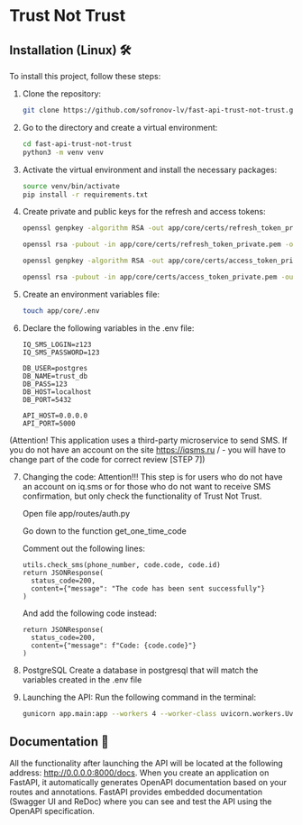 # Trust Not Trust

## Installation (Linux) 🛠️
To install this project, follow these steps:
1. Clone the repository:
   ```bash
   git clone https://github.com/sofronov-lv/fast-api-trust-not-trust.git

2. Go to the directory and create a virtual environment:
   ```bash
   cd fast-api-trust-not-trust
   python3 -m venv venv
   
3. Activate the virtual environment and install the necessary packages:
   ```bash
   source venv/bin/activate
   pip install -r requirements.txt

4. Create private and public keys for the refresh and access tokens:
   ```bash
   openssl genpkey -algorithm RSA -out app/core/certs/refresh_token_private.pem -pkeyopt rsa_keygen_bits:2048
   ```
   ```bash
   openssl rsa -pubout -in app/core/certs/refresh_token_private.pem -out app/core/certs/refresh_token_public.pem
   ```
   ```bash
   openssl genpkey -algorithm RSA -out app/core/certs/access_token_private.pem -pkeyopt rsa_keygen_bits:2048
   ```
   ```bash
   openssl rsa -pubout -in app/core/certs/access_token_private.pem -out app/core/certs/access_token_public.pem
   ```

5. Create an environment variables file:
   ```bash
   touch app/core/.env
   ```

6. Declare the following variables in the .env file:
   ```text
   IQ_SMS_LOGIN=z123
   IQ_SMS_PASSWORD=123

   DB_USER=postgres
   DB_NAME=trust_db
   DB_PASS=123
   DB_HOST=localhost
   DB_PORT=5432
   
   API_HOST=0.0.0.0
   API_PORT=5000
   ```
(Attention! This application uses a third-party microservice to send SMS. If you do not have an account on the site https://iqsms.ru / - you will have to change part of the code for correct review [STEP 7])

7. Changing the code:
   Attention!!! This step is for users who do not have an account on iq.sms or for those who do not want to receive SMS confirmation, but only check the functionality of Trust Not Trust.

   Open file app/routes/auth.py
   
   Go down to the function get_one_time_code
   
   Comment out the following lines:
      ```python3
      utils.check_sms(phone_number, code.code, code.id)
      return JSONResponse(
        status_code=200,
        content={"message": "The code has been sent successfully"}
      )
      ```
      
      And add the following code instead:
      ```python3
      return JSONResponse(
        status_code=200,
        content={"message": f"Code: {code.code}"}
      )

8. PostgreSQL
   Create a database in postgresql that will match the variables created in the .env file
   
9. Launching the API:
   Run the following command in the terminal:
   ```bash
   gunicorn app.main:app --workers 4 --worker-class uvicorn.workers.UvicornWorker --bind 0.0.0.0:8000

## Documentation 📑
   All the functionality after launching the API will be located at the following address: http://0.0.0.0:8000/docs.
   When you create an application on FastAPI, it automatically generates OpenAPI documentation based on your routes and annotations.
   FastAPI provides embedded documentation (Swagger UI and ReDoc) where you can see and test the API using the OpenAPI specification.
